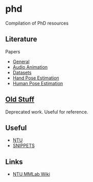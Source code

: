 # phd
Compilation of PhD resources

## Literature

Papers

* [General](docs/GENERAL.md)
* [Audio Animation](docs/AUDIO_ANIMATION.md)
* [Datasets](docs/DATASETS.md)
* [Hand Pose Estimation](docs/HAND_POSE_ESTIMATION.md)
* [Human Pose Estimation](docs/HUMAN_POSE_ESTIMATION.md)

## [Old Stuff](old)

Deprecated work. Useful for reference.

## Useful

* [NTU](docs/NTU.md)
* [SNIPPETS](docs/SNIPPETS.md)

## Links

* [NTU MMLab Wiki](https://github.com/ccloy/MMLab-NTU/wiki)


